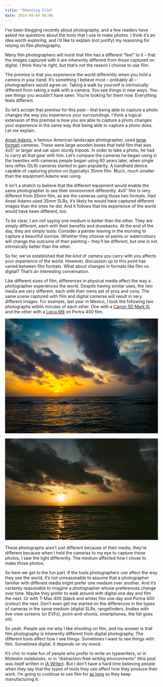 ```yaml
---
title: "Shooting Film"
date: 2014-09-09 00:00
---
```


<import><p>I’ve been blogging recently about photography, and a few readers have asked me questions about the tools that I use to make photos. I think it’s an idea worth exploring, and I’d like to explain (not justify) my reasoning for relying on film photography. </p>

<p>Many film photographers will insist that film has a different “feel” to it – that the images captured with it are inherently different from those captured on digital. I think they’re right, but that’s not the reason I choose to use film. </p>

<!-- more -->

<p>The premise is that you experience the world differently when you hold a camera in your hand. It’s something I believe most – probably all – photographers would agree on. Taking a walk by yourself is intrinsically different from taking a walk with a camera. You see things in new ways. You see things you wouldn’t have seen. You’re looking for them now. Everything feels different.</p>

<p>So let’s accept that premise for this post – that being able to capture a photo changes the way you experience your surroundings. I think a logical extension of this premise is <em>how</em> you are able to capture a photo changes your experience in the same way <em>that</em> being able to capture a photo does. Let me explain. </p>

<p><a href="http://en.wikipedia.org/wiki/Ansel_Adams">Ansel Adams</a>, a famous American landscape photographer, used <a href="http://en.wikipedia.org/wiki/Large_format_(photography">large format</a>) cameras. These were large wooden boxes that held film that was 4x5” or larger and sat upon sturdy tripods. In order to take a photo, he had to carry all that gear with him. Let’s compare the cameras he began using in the twenties with cameras people began using 60 years later, when single lens reflex (SLR) cameras started to gain popularity. A handheld device capable of capturing photos on (typically) 35mm film. Much, much smaller than the equipment Adams was using. </p>

<p>It isn’t a stretch to believe that the different equipment would enable the same photographer to see their environment differently. 4x5” film is very different from 35mm film, as are the cameras using those two formats. Had Ansel Adams used 35mm SLRs, it’s likely he would have captured different images than the ones he did. And it follows that his experience of the world would have been different, too. </p>

<p>To be clear, I am <em>not</em> saying one medium is better than the other. They are simply different, each with their benefits and drawbacks. At the end of the day, they are simply tools. Consider a painter leaving in the morning to capture a beautiful sunrise. Whether they choose oil paints or watercolours will change the outcome of their painting – they’ll be different, but one is not intrinsically better than the other. </p>

<p>So far, we’ve established that the <em>kind</em> of camera you carry with you affects your experience of the world. However, discussion up to this point has varied between film formats. What about changes in formats like film vs. digital? That’s an interesting conversation. </p>

<p>Like different sizes of film, differences in physical media affect the way a photographer experiences the world. Despite having similar uses, the two media are very different, each with their owns set of pros and cons. The same scene captured with film and digital cameras will result in very different images. For example, last year in Mexico, I took the following two photographs within minutes of each other. One with a <a href="http://500px.com/photo/50729840/sunrise-in-paradise-by-ash-furrow">Canon 5D Mark III</a>, and the other with a <a href="http://500px.com/photo/50730002/sunrise-by-ash-furrow">Leica M6</a> on Portra 400 film. </p>
<div class="image-gallery-wrapper">
<img src="/img/import/blog/shooting-film/D1C08FE49A014383938A2AB868CF5A28.jpg" class="img-responsive">
<p></p>
<img src="/img/import/blog/shooting-film/CB20D529B421432CBDB6A624C676E6AD.jpg" class="img-responsive">
</div>
<p>These photographs aren’t just different because of their media, they’re different because when I held the cameras to my eye to capture those photos, I saw the light differently. The medium affected <em>how</em> I chose to make those photos. </p>
<p>So here we get to the fun part. If the tools photographers use affect the way they see the world, it’s not unreasonable to assume that a photographer familiar with different media might prefer one medium over another. And it’s certainly reasonable to imagine a photographer whose preferences change over time. Maybe they prefer to walk around with digital one day and film the next. Or with T-Max 400 (black and white) film one day and Portra 400 (colour) the next. Don’t even get me started on the differences in the types of cameras in the same medium (digital SLRs, rangefinders, bodies with live-view screens (or EVFs), point-and-shoots, smartphones, the list goes on). </p>
<p>So yeah. People ask me why I like shooting on film, and my answer is that film photography is inherently different from digital photography. The different tools affect how I see things. Sometimes I want to see things with film. Sometimes digital. It depends on my mood. </p>
<p>It’s chic to make fun of people who prefer to write on typewriters, or in Moleskin notebooks, or in “distraction-free writing environments” (this post was itself written in <a href="http://www.iawriter.com/mac/">iA Writer</a>). But I don’t have a hard time believing people when they say that the types of tools they use affect how they produce their work. I’m going to continue to use film for <a href="https://www.youtube.com/watch?v=sjtphPVchJI">as long</a> as they keep manufacturing it. </p></import>

